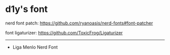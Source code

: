 # d1y's font

nerd font patch: https://github.com/ryanoasis/nerd-fonts#font-patcher

font ligaturizer: https://github.com/ToxicFrog/Ligaturizer

-------------------------------

- Liga Menlo Nerd Font
